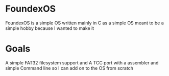 # FoundexOS
FoundexOS is a simple OS written mainly in C  as a simple OS meant to be a simple hobby because I wanted to make it
# Goals
A simple FAT32 filesystem support and A TCC port with a assembler and simple Command line so I can add on to the OS from scratch
